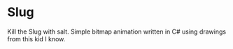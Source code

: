 # Slug
Kill the Slug with salt. Simple bitmap animation written in C# using drawings from this kid I know.
